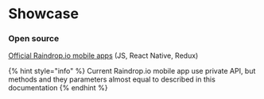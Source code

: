 # Showcase

### Open source

[Official Raindrop.io mobile apps](https://github.com/raindropio/mobile) \(JS, React Native, Redux\)

{% hint style="info" %}
Current Raindrop.io mobile app use private API, but methods and they parameters almost equal to described in this documentation
{% endhint %}

